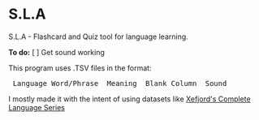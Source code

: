 # S.L.A
S.L.A - Flashcard and Quiz tool for language learning.


 
 <b>To do:</b>
 [ ] Get sound working

This program uses .TSV files in the format:

<pre> Language_Word/Phrase  Meaning  Blank_Column  Sound </pre>

I mostly made it with the intent of using datasets like [Xefjord's Complete Language Series](https://xefjord.wixsite.com/xefscompletelangs/courses) 
